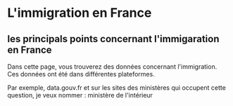 # L'immigration en France 
## les principals points concernant l'immigaration en France 
  Dans cette page, vous trouverez des données concernant l'immigration. Ces données ont été dans différentes plateformes.
  
  Par exemple, data.gouv.fr et sur les sites des ministères qui occupent cette question, je veux nommer : ministère de l'intérieur
